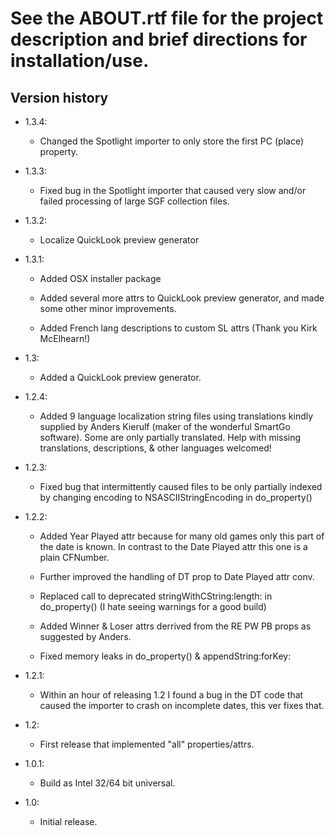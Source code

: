 # See the ABOUT.rtf file for the project description and brief directions for installation/use.

## Version history

* 1.3.4:
	* Changed the Spotlight importer to only store the first PC
	(place) property.

* 1.3.3:
    * Fixed bug in the Spotlight importer that caused very slow
	and/or failed processing of large SGF collection files.
	
* 1.3.2:
    * Localize QuickLook preview generator
	
* 1.3.1:
	* Added OSX installer package
	
    * Added several more attrs to QuickLook preview generator, and
	made some other minor improvements.

	* Added French lang descriptions to custom SL attrs
	(Thank you Kirk McElhearn!)
    
* 1.3:
    * Added a QuickLook preview generator.
    
* 1.2.4: 
    * Added 9 language localization string files using translations
	kindly supplied by Anders Kierulf (maker of the wonderful SmartGo
	software). Some are only partially translated.  Help with missing 
	translations, descriptions, & other languages welcomed!
	
* 1.2.3: 
    * Fixed bug that intermittently caused files to be only partially
	indexed by changing encoding to NSASCIIStringEncoding in do_property()

* 1.2.2: 
    * Added Year Played attr because for many old games only this part of
    the date is known. In contrast to the Date Played attr this one is
    a plain CFNumber.
 
    * Further improved the handling of DT prop to Date Played attr conv.
 
    * Replaced call to deprecated stringWithCString:length: in do_property()
    (I hate seeing warnings for a good build)
 
    * Added Winner & Loser attrs derrived from the RE PW PB props as
    suggested by Anders.
 
    * Fixed memory leaks in do_property() & appendString:forKey:

* 1.2.1: 
    * Within an hour of releasing 1.2 I found a bug in the DT code that
        caused the importer to crash on incomplete dates, this ver
        fixes that.
 
* 1.2:
    * First release that implemented "all" properties/attrs.

* 1.0.1:
    * Build as Intel 32/64 bit universal.
    
* 1.0:
    * Initial release.
    